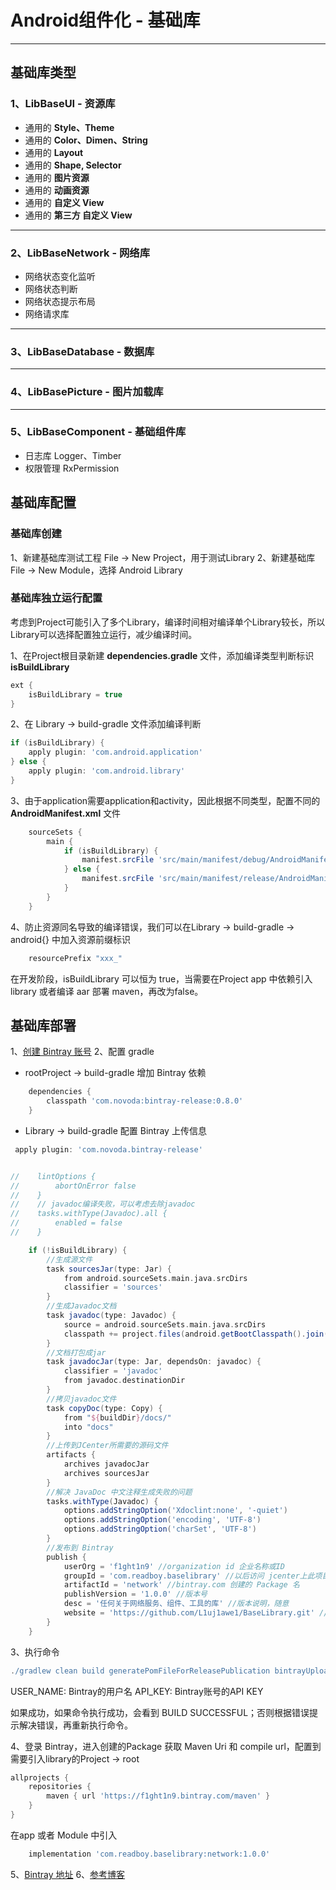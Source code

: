 # Android组件化 - 基础库

---
## 基础库类型

### 1、LibBaseUI - 资源库
 - 通用的 **Style、Theme**
 - 通用的 **Color、Dimen、String**
 - 通用的 **Layout**
 - 通用的 **Shape, Selector**
 - 通用的 **图片资源**
 - 通用的 **动画资源**
 - 通用的 **自定义 View**
 - 通用的 **第三方 自定义 View**


---
### 2、LibBaseNetwork - 网络库
 - 网络状态变化监听
 - 网络状态判断
 - 网络状态提示布局
 - 网络请求库

---
### 3、LibBaseDatabase - 数据库

---
### 4、LibBasePicture - 图片加载库

---
### 5、LibBaseComponent - 基础组件库
 - 日志库 Logger、Timber
 - 权限管理 RxPermission

## 基础库配置

### 基础库创建
1、新建基础库测试工程 File -> New Project，用于测试Library
2、新建基础库 File -> New Module，选择 Android Library

### 基础库独立运行配置
考虑到Project可能引入了多个Library，编译时间相对编译单个Library较长，所以Library可以选择配置独立运行，减少编译时间。

1、在Project根目录新建 **dependencies.gradle** 文件，添加编译类型判断标识 **isBuildLibrary**

```gradle
ext {
    isBuildLibrary = true
}
```

2、在 Library -> build-gradle 文件添加编译判断
```gradle
if (isBuildLibrary) {
    apply plugin: 'com.android.application'
} else {
    apply plugin: 'com.android.library'
}
```

3、由于application需要application和activity，因此根据不同类型，配置不同的 **AndroidManifest.xml** 文件
```gradle
    sourceSets {
        main {
            if (isBuildLibrary) {
                manifest.srcFile 'src/main/manifest/debug/AndroidManifest.xml'
            } else {
                manifest.srcFile 'src/main/manifest/release/AndroidManifest.xml'
            }
        }
    }
```

4、防止资源同名导致的编译错误，我们可以在Library -> build-gradle -> android{} 中加入资源前缀标识
```gradle
    resourcePrefix "xxx_"
```

在开发阶段，isBuildLibrary 可以恒为 true，当需要在Project app 中依赖引入 library 或者编译 aar 部署 maven，再改为false。

## 基础库部署

1、[创建 Bintray 账号](https://bintray.com/f1ght1n9)
2、配置 gradle

 - rootProject -> build-gradle 增加 Bintray 依赖

```gradle
    dependencies {
        classpath 'com.novoda:bintray-release:0.8.0'
    }
```

 - Library -> build-gradle 配置 Bintray 上传信息
```gradle
 apply plugin: 'com.novoda.bintray-release'
```

```gradle

//    lintOptions {
//        abortOnError false
//    }
//    // javadoc编译失败，可以考虑去除javadoc
//    tasks.withType(Javadoc).all {
//        enabled = false
//    }

    if (!isBuildLibrary) {
        //生成源文件
        task sourcesJar(type: Jar) {
            from android.sourceSets.main.java.srcDirs
            classifier = 'sources'
        }
        //生成Javadoc文档
        task javadoc(type: Javadoc) {
            source = android.sourceSets.main.java.srcDirs
            classpath += project.files(android.getBootClasspath().join(File.pathSeparator))
        }
        //文档打包成jar
        task javadocJar(type: Jar, dependsOn: javadoc) {
            classifier = 'javadoc'
            from javadoc.destinationDir
        }
        //拷贝javadoc文件
        task copyDoc(type: Copy) {
            from "${buildDir}/docs/"
            into "docs"
        }
        //上传到JCenter所需要的源码文件
        artifacts {
            archives javadocJar
            archives sourcesJar
        }
        //解决 JavaDoc 中文注释生成失败的问题
        tasks.withType(Javadoc) {
            options.addStringOption('Xdoclint:none', '-quiet')
            options.addStringOption('encoding', 'UTF-8')
            options.addStringOption('charSet', 'UTF-8')
        }
        //发布到 Bintray
        publish {
            userOrg = 'f1ght1n9' //organization id 企业名称或ID
            groupId = 'com.readboy.baselibrary' //以后访问 jcenter上此项目的路径，一般和库项目的包名一致
            artifactId = 'network' //bintray.com 创建的 Package 名
            publishVersion = '1.0.0' //版本号
            desc = '任何关于网络服务、组件、工具的库' //版本说明，随意
            website = 'https://github.com/L1uj1awe1/BaseLibrary.git' //关于这个开源项目的网站，随意
        }
    }
```

3、执行命令

```gradle
./gradlew clean build generatePomFileForReleasePublication bintrayUpload -PbintrayUser=USER_NAME -PbintrayKey=API_KEY -PdryRun=false
```

USER_NAME: Bintray的用户名
API_KEY: Bintray账号的API KEY

如果成功，如果命令执行成功，会看到 BUILD SUCCESSFUL；否则根据错误提示解决错误，再重新执行命令。

4、登录 Bintray，进入创建的Package 获取 Maven Uri 和 compile url，配置到需要引入library的Project -> root
```gradle
allprojects {
    repositories {
        maven { url 'https://f1ght1n9.bintray.com/maven' }
    }
}
```

在app 或者 Module 中引入
```gradle
    implementation 'com.readboy.baselibrary:network:1.0.0'
```

5、[Bintray 地址](https://bintray.com/f1ght1n9)
6、[参考博客](https://drprincess.github.io/2018/02/01/Android-%E5%8F%91%E5%B8%83%E9%A1%B9%E7%9B%AE%E5%88%B0%E5%88%B0%20JCenter%20%E4%BB%93%E5%BA%93/)